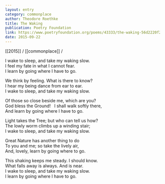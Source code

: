 ```yaml
---
layout: entry
category: commonplace
author: Theodore Roethke
title: The Waking
publication: Poetry Foundation
link: https://www.poetryfoundation.org/poems/43333/the-waking-56d2220f25315
date: 2015-09-22
---
```


[[2015]] / [[commonplace]] / 

I wake to sleep, and take my waking slow.   
<br>I feel my fate in what I cannot fear.   
<br>I learn by going where I have to go. 

We think by feeling. What is there to know?   
<br>I hear my being dance from ear to ear.   
<br>I wake to sleep, and take my waking slow. 

Of those so close beside me, which are you?   
<br>God bless the Ground!   I shall walk softly there,   
<br>And learn by going where I have to go. 

Light takes the Tree; but who can tell us how?   
<br>The lowly worm climbs up a winding stair;   
<br>I wake to sleep, and take my waking slow. 

Great Nature has another thing to do   
<br>To you and me; so take the lively air,   
<br>And, lovely, learn by going where to go. 

This shaking keeps me steady. I should know.   
<br>What falls away is always. And is near.   
<br>I wake to sleep, and take my waking slow.   
<br>I learn by going where I have to go.
